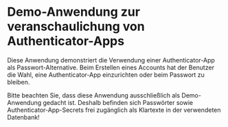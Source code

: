 # Demo-Anwendung zur veranschaulichung von Authenticator-Apps

Diese Anwendung demonstriert die Verwendung einer Authenticator-App als Passwort-Alternative. Beim Erstellen eines Accounts hat der Benutzer die Wahl, eine Authenticator-App einzurichten oder beim Passwort zu bleiben.

Bitte beachten Sie, dass diese Anwendung ausschließlich als Demo-Anwendung gedacht ist. Deshalb befinden sich Passwörter sowie Authenticator-App-Secrets frei zugänglich als Klartexte in der verwendeten Datenbank!